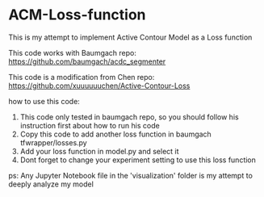 # ACM-Loss-function
This is my attempt to implement Active Contour Model as a Loss function

This code works with Baumgach repo:
https://github.com/baumgach/acdc_segmenter

This code is a modification from Chen repo:
https://github.com/xuuuuuuchen/Active-Contour-Loss

how to use this code:
1. This code only tested in baumgach repo, so you should follow his instruction first about how to run his code
2. Copy this code to add another loss function in baumgach tfwrapper/losses.py
3. Add your loss function in model.py and select it
4. Dont forget to change your experiment setting to use this loss function



ps: Any Jupyter Notebook file in the 'visualization' folder is my attempt to deeply analyze my model 
